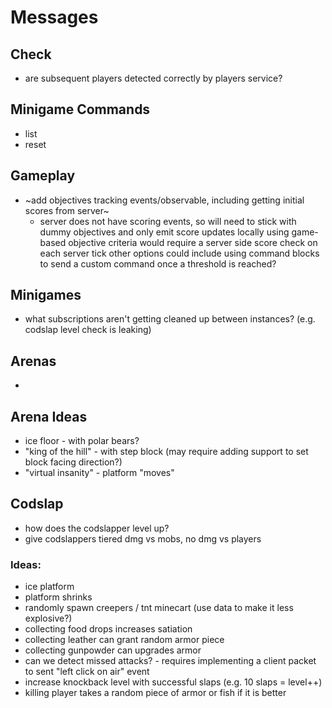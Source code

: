 # Messages

## Check
- are subsequent players detected correctly by players service?

## Minigame Commands
- list
- reset

## Gameplay
- ~add objectives tracking events/observable, including getting initial scores from server~
  - server does not have scoring events, so will need to stick with dummy objectives and only
    emit score updates locally
    using game-based objective criteria would require a server side score check on each server tick
    other options could include using command blocks to send a custom command once a threshold is reached?

## Minigames
- what subscriptions aren't getting cleaned up between instances? (e.g. codslap level check is leaking)

## Arenas
- 

## Arena Ideas
- ice floor - with polar bears?
- "king of the hill" - with step block (may require adding support to set block facing direction?)
- "virtual insanity" - platform "moves"

## Codslap
 - how does the codslapper level up?
 - give codslappers tiered dmg vs mobs, no dmg vs players

### Ideas:
 - ice platform
 - platform shrinks
 - randomly spawn creepers / tnt minecart (use data to make it less explosive?)
 - collecting food drops increases satiation
 - collecting leather can grant random armor piece
 - collecting gunpowder can upgrades armor
 - can we detect missed attacks? - requires implementing a client packet to sent "left click on air" event
 - increase knockback level with successful slaps (e.g. 10 slaps = level++)
 - killing player takes a random piece of armor or fish if it is better
